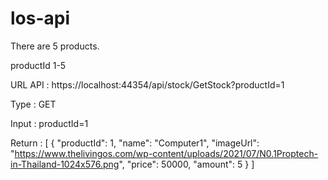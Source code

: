 # los-api
There are 5 products.

productId 1-5

URL API	: https://localhost:44354/api/stock/GetStock?productId=1

Type	  : GET

Input	  : productId=1

Return	: 
            [
              {
                "productId": 1,
                "name": "Computer1",
                "imageUrl": "https://www.thelivingos.com/wp-content/uploads/2021/07/N0.1Proptech-in-Thailand-1024x576.png",
                "price": 50000,
                "amount": 5
              }
            ]

